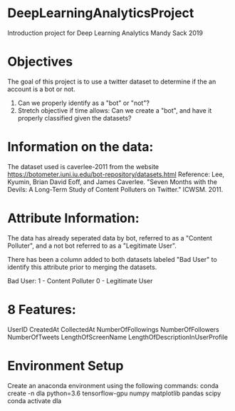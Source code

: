 # DeepLearningAnalyticsProject
Introduction project for Deep Learning Analytics
Mandy Sack 2019

# Objectives

The goal of this project is to use a twitter dataset to determine if the an account is a bot or not. 

1) Can we properly identify as a "bot" or "not"?
2) Stretch objective if time allows: Can we create a "bot", and have it properly classified given the datasets?


# Information on the data:
The dataset used is caverlee-2011 from the website https://botometer.iuni.iu.edu/bot-repository/datasets.html 
Reference: Lee, Kyumin, Brian David Eoff, and James Caverlee. "Seven Months with the Devils: A Long-Term Study of Content Polluters on Twitter." ICWSM. 2011.

# Attribute Information:
The data has already seperated data by bot, referred to as a "Content Polluter", and a not bot referred to as a "Legitimate User".

There has been a column added to both datasets labeled "Bad User" to identify this attribute prior to merging the datasets.

Bad User:
1 - Content Polluter
0 - Legitimate User

# 8 Features:
UserID
CreatedAt
CollectedAt
NumberOfFollowings
NumberOfFollowers
NumberOfTweets
LengthOfScreenName
LengthOfDescriptionInUserProfile

# Environment Setup
Create an anaconda environment using the following commands:
conda create -n dla python=3.6 tensorflow-gpu numpy matplotlib pandas scipy
conda activate dla
